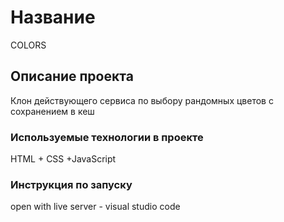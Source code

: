 
# Название

COLORS

## Описание проекта

Клон действующего сервиса по выбору рандомных цветов с сохранением в кеш

### Используемые технологии в проекте


HTML + CSS +JavaScript 
   

### Инструкция по запуску

open with live server - visual studio code

